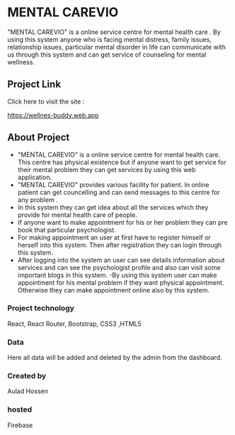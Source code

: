 # MENTAL CAREVIO

"MENTAL CAREVIO" is a online service centre for mental health care . By using this system anyone who is facing mental distress, family issues, relationship issues, particular mental disorder in life can communicate with us through this system and can get service of counseling for mental wellness. 

## Project Link

Click here to visit the site : 

https://wellnes-buddy.web.app

## About Project

- "MENTAL CAREVIO" is a online service centre for mental health care. This centre has physical existence but if anyone want to get service for their mental problem they can get services by using this web application.  
- "MENTAL CAREVIO" provides various facility for patient. In online patient can get councelling and can send messages to this centre for any problem .
- In this system they can get idea about all the services which they provide for mental health care of people.
- If anyone want to make appointment for his or her problem they can pre book that particular psychologist.
- For making appointment an user at first have to register himself or herself into this system. Then after registration they can login through this system. 
- After logging into the system an user can see details information about services and can see the psychologist profile and also can visit some important blogs in this system.
-By using this system user can make appointment for his mental problem if they want physical appointment. Otherwise they can make appointment online also by this system.

### Project technology
React, React Router, Bootstrap, CSS3 ,HTML5

### Data
Here all data will be added and deleted by the admin from the dashboard.

### Created by
Aulad Hossen

### hosted
Firebase